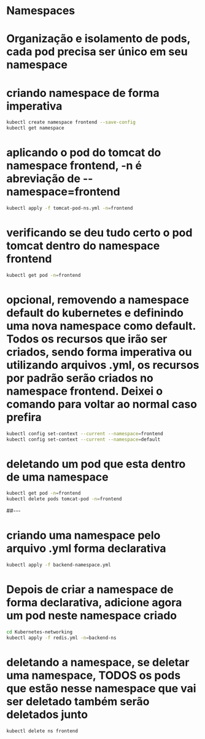 # Namespaces

# Organização e isolamento de pods, cada pod precisa ser único em seu namespace

# criando namespace de forma imperativa
```bash
kubectl create namespace frontend --save-config
kubectl get namespace
```

# aplicando o pod do tomcat do namespace frontend, -n é abreviação de --namespace=frontend
```bash
kubectl apply -f tomcat-pod-ns.yml -n=frontend
```

# verificando se deu tudo certo o pod tomcat dentro do namespace frontend
```bash
kubectl get pod -n=frontend
```


# opcional, removendo a namespace default do kubernetes e definindo uma nova namespace como default. Todos os recursos que irão ser criados, sendo forma imperativa ou utilizando arquivos .yml, os recursos por padrão serão criados no namespace frontend. Deixei o comando para voltar ao normal caso prefira
```bash
kubectl config set-context --current --namespace=frontend
kubectl config set-context --current --namespace=default
```

# deletando um pod que esta dentro de uma namespace
```bash
kubectl get pod -n=frontend
kubectl delete pods tomcat-pod -n=frontend
```


##---

# criando uma namespace pelo arquivo .yml forma declarativa
```bash
kubectl apply -f backend-namespace.yml
```

# Depois de criar a namespace de forma declarativa, adicione agora um pod neste namespace criado
```bash
cd Kubernetes-networking
kubectl apply -f redis.yml -n=backend-ns
```


# deletando a namespace, se deletar uma namespace, TODOS os pods que estão nesse namespace que vai ser deletado também serão deletados junto 
```bash
kubectl delete ns frontend
```